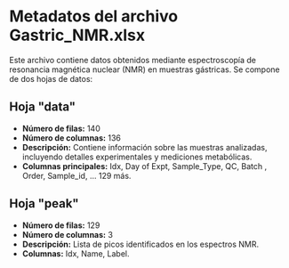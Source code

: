 # Metadatos del archivo Gastric_NMR.xlsx

Este archivo contiene datos obtenidos mediante espectroscopía de resonancia magnética nuclear (NMR) en muestras gástricas. Se compone de dos hojas de datos:

## Hoja "data"
- **Número de filas:** 140
- **Número de columnas:** 136
- **Descripción:** Contiene información sobre las muestras analizadas, incluyendo detalles experimentales y mediciones metabólicas.
- **Columnas principales:** Idx, Day of Expt, Sample_Type, QC, Batch , Order, Sample_id, ... 129 más.

## Hoja "peak"
- **Número de filas:** 129
- **Número de columnas:** 3
- **Descripción:** Lista de picos identificados en los espectros NMR.
- **Columnas:** Idx, Name, Label.

